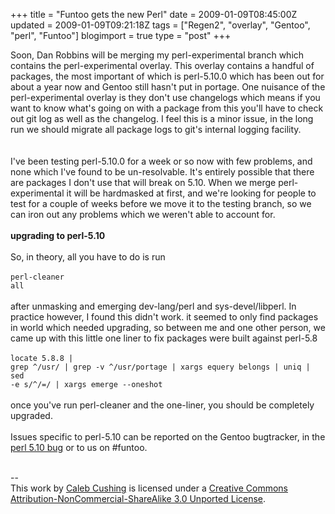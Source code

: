 +++
title = "Funtoo gets the new Perl"
date = 2009-01-09T08:45:00Z
updated = 2009-01-09T09:21:18Z
tags = ["Regen2", "overlay", "Gentoo", "perl", "Funtoo"]
blogimport = true 
type = "post"
+++

Soon, Dan Robbins will be merging my perl-experimental branch which contains the perl-experimental overlay. This overlay contains a handful of packages, the most important of which is perl-5.10.0 which has been out for about a year now and Gentoo still hasn't put in portage. One nuisance of the perl-experimental overlay is they don't use changelogs which means if you want to know what's going on with a package from this you'll have to check out git log as well as the changelog. I feel this is a minor issue, in the long run we should migrate all package logs to git's internal logging facility.<br /><br /><br />I've been testing perl-5.10.0 for a week or so now with few problems, and none which I've found to be un-resolvable. It's entirely possible that there are packages I don't use that will break on 5.10. When we merge perl-experimental it will be hardmasked at first, and we're looking for people to test for a couple of weeks before we move it to the testing branch, so we can iron out any problems which we weren't able to account for.<br /><br /><strong>upgrading to perl-5.10</strong><br /><br />So, in theory, all you have to do is run<br /><br /><code>perl-cleaner all</code><br /><br />after unmasking and emerging dev-lang/perl and sys-devel/libperl. In practice however, I found this didn't work. it seemed to only find packages in world which needed upgrading, so between me and one other person, we came up with this little one liner to fix packages were built against perl-5.8<br /><br /><code>locate 5.8.8 | grep ^/usr/ | grep -v ^/usr/portage | xargs equery belongs | uniq | sed -e s/^/\=/ | xargs emerge --oneshot</code><br /><br />once you've run perl-cleaner and the one-liner, you should be completely upgraded.<br /><br />Issues specific to perl-5.10 can be reported on the Gentoo bugtracker, in the <a href="http://bugs.gentoo.org/show_bug.cgi?id=206455">perl 5.10 bug</a> or to us on #funtoo.<div class="blogger-post-footer"><br />--<br />
This <span xmlns:dc="http://purl.org/dc/elements/1.1/" href="http://purl.org/dc/dcmitype/Text" rel="dc:type">work</span> by <a xmlns:cc="http://creativecommons.org/ns#" href="http://www.xenoterracide.com" property="cc:attributionName" rel="cc:attributionURL">Caleb Cushing</a> is licensed under a <a rel="license" href="http://creativecommons.org/licenses/by-nc-sa/3.0/">Creative Commons Attribution-NonCommercial-ShareAlike 3.0 Unported License</a>.</div>
